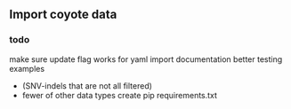 ## Import coyote data

### todo
make sure update flag works for yaml import
documentation
better testing examples 
  * (SNV-indels that are not all filtered)
  * fewer of other data types
create pip requirements.txt

	
